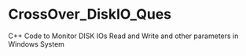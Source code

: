 # CrossOver_DiskIO_Ques
C++ Code to Monitor DISK IOs Read and Write and other parameters in Windows System
